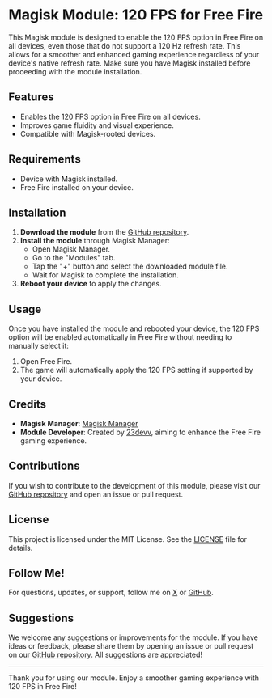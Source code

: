 
# Magisk Module: 120 FPS for Free Fire

This Magisk module is designed to enable the 120 FPS option in Free Fire on all devices, even those that do not support a 120 Hz refresh rate. This allows for a smoother and enhanced gaming experience regardless of your device's native refresh rate. Make sure you have Magisk installed before proceeding with the module installation.

## Features

- Enables the 120 FPS option in Free Fire on all devices.
- Improves game fluidity and visual experience.
- Compatible with Magisk-rooted devices.

## Requirements

- Device with Magisk installed.
- Free Fire installed on your device.

## Installation

1. **Download the module** from the [GitHub repository](https://github.com/23DEVV/FreeFire120FPS/releases/download/FreeFire120FPS.1.1/FreeFire120FPS.1.1.zip).
2. **Install the module** through Magisk Manager:
   - Open Magisk Manager.
   - Go to the "Modules" tab.
   - Tap the "+" button and select the downloaded module file.
   - Wait for Magisk to complete the installation.
3. **Reboot your device** to apply the changes.

## Usage

Once you have installed the module and rebooted your device, the 120 FPS option will be enabled automatically in Free Fire without needing to manually select it:

1. Open Free Fire.
2. The game will automatically apply the 120 FPS setting if supported by your device.

## Credits

- **Magisk Manager**: [Magisk Manager](https://github.com/topjohnwu/Magisk)
- **Module Developer**: Created by [23devv](https://x.com/23devv), aiming to enhance the Free Fire gaming experience.

## Contributions

If you wish to contribute to the development of this module, please visit our [GitHub repository](http://github.com/23DEVV/FreeFire120FPS) and open an issue or pull request.

## License

This project is licensed under the MIT License. See the [LICENSE](LICENSE) file for details.

## Follow Me!

For questions, updates, or support, follow me on [X](https://x.com/23devv) or [GitHub](http://github.com/23devv).

## Suggestions

We welcome any suggestions or improvements for the module. If you have ideas or feedback, please share them by opening an issue or pull request on our [GitHub repository](http://github.com/23DEVV/FreeFire120FPS). All suggestions are appreciated!

---

Thank you for using our module. Enjoy a smoother gaming experience with 120 FPS in Free Fire!
